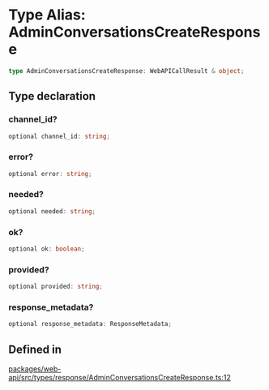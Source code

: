 # Type Alias: AdminConversationsCreateResponse

```ts
type AdminConversationsCreateResponse: WebAPICallResult & object;
```

## Type declaration

### channel\_id?

```ts
optional channel_id: string;
```

### error?

```ts
optional error: string;
```

### needed?

```ts
optional needed: string;
```

### ok?

```ts
optional ok: boolean;
```

### provided?

```ts
optional provided: string;
```

### response\_metadata?

```ts
optional response_metadata: ResponseMetadata;
```

## Defined in

[packages/web-api/src/types/response/AdminConversationsCreateResponse.ts:12](https://github.com/slackapi/node-slack-sdk/blob/main/packages/web-api/src/types/response/AdminConversationsCreateResponse.ts#L12)
